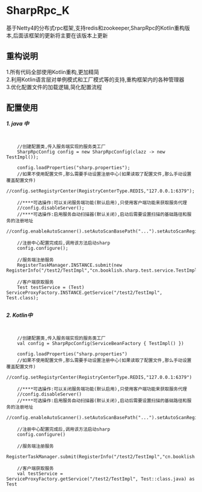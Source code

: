 # SharpRpc_K
基于Netty4的分布式rpc框架,支持redis和zookeeper,SharpRpc的Kotlin重构版本,后面该框架的更新将主要在该版本上更新

## 重构说明
1.所有代码全部使用Kotlin重构,更加精简<br>
2.利用Kotlin语言层对单例模式和工厂模式等的支持,重构框架内的各种管理器<br>
3.优化配置文件的加载逻辑,简化配置流程

## 配置使用
***1.  java 中***

<pre><code>

    //创建配置类,传入服务端实现的服务类工厂
    SharpRpcConfig config = new SharpRpcConfig(clazz -> new TestImpl());

    config.loadProperties("sharp.properties");
    //如果不使用配置文件,那么需要手动设置注册中心(如果读取了配置文件,那么手动设置覆盖配置文件)
    //config.setRegistyrCenter(RegistryCenterType.REDIS,"127.0.0.1:6379");

    //****可选操作:可以关闭服务端功能(默认启用),只使用客户端功能来获取服务代理
    //config.disableServer();
    //****可选操作:启用服务自动扫描器(默认关闭),启动后需要设置扫描的基础路径和服务的注册地址
    //config.enableAutoScanner().setAutoScanBasePath("...").setAutoScanRegisterAddress("...");

    //注册中心配置完成后,调用该方法启动sharp
    config.configure();

    //服务端注册服务
    RegisterTaskManager.INSTANCE.submit(new RegisterInfo("/test2/TestImpl","cn.booklish.sharp.test.service.TestImpl","127.0.0.1:12200"));

    //客户端获取服务
    Test testService = (Test) ServiceProxyFactory.INSTANCE.getService("/test2/TestImpl", Test.class);

</code></pre>


***2. Kotlin中***

<pre><code>

    //创建配置类,传入服务端实现的服务类工厂
    val config = SharpRpcConfig(ServiceBeanFactory { TestImpl() })
    
    config.loadProperties("sharp.properties")
    //如果不使用配置文件,那么需要手动设置注册中心(如果读取了配置文件,那么手动设置覆盖配置文件)
    //config.setRegistyrCenter(RegistryCenterType.REDIS,"127.0.0.1:6379")
    
    //****可选操作:可以关闭服务端功能(默认启用),只使用客户端功能来获取服务代理
    //config.disableServer()
    //****可选操作:启用服务自动扫描器(默认关闭),启动后需要设置扫描的基础路径和服务的注册地址
    //config.enableAutoScanner().setAutoScanBasePath("...").setAutoScanRegisterAddress("...")
    
    //注册中心配置完成后,调用该方法启动sharp
    config.configure()
    
    //服务端注册服务
    RegisterTaskManager.submit(RegisterInfo("/test2/TestImpl","cn.booklish.sharp.test.service.TestImpl","127.0.0.1:12200"))

    //客户端获取服务
    val testService = ServiceProxyFactory.getService("/test2/TestImpl", Test::class.java) as Test

</code></pre>


